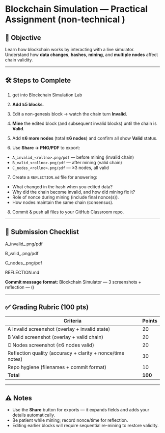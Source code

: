 # Blockchain Simulation —  Practical Assignment (non-technical )

## 📌 Objective
Learn how blockchain works by interacting with a live simulator.  
Understand how **data changes**, **hashes**, **mining**, and **multiple nodes** affect chain validity.

---

## 🛠 Steps to Complete
1. get into Blockchain Simulation Lab

2. **Add ≥5 blocks**.

3. Edit a non-genesis block → watch the chain turn **Invalid**.

4. **Mine** the edited block (and subsequent invalid blocks) until the chain is **Valid**.

5. Add **≥6 more nodes** (total **≥6 nodes**) and confirm all show **Valid** status.

6. Use **Share → PNG/PDF** to export:
- `A_invalid_<rollno>.png/pdf` — before mining (invalid chain)
- `B_valid_<rollno>.png/pdf` — after mining (valid chain)
- `C_nodes_<rollno>.png/pdf` — ≥3 nodes, all valid

7. Create a `REFLECTION.md` file for answering:
- What changed in the hash when you edited data?
- Why did the chain become invalid, and how did mining fix it?
- Role of nonce during mining (include final nonce(s)).
- How nodes maintain the same chain (consensus).

8. Commit & push all files to your GitHub Classroom repo.

---

## 📂 Submission Checklist

A_invalid_<rollno>.png/pdf

B_valid_<rollno>.png/pdf

C_nodes_<rollno>.png/pdf

REFLECTION.md


**Commit message format:**
Blockchain Simulator — 3 screenshots + reflection — <Your Name> (<Roll No>)


---

## ✅ Grading Rubric (100 pts)
| Criteria | Points |
|----------|--------|
| A Invalid screenshot (overlay + invalid state) | 20 |
| B Valid screenshot (overlay + valid chain) | 20 |
| C Nodes screenshot (≥6 nodes valid) | 20 |
| Reflection quality (accuracy + clarity + nonce/time notes) | 30 |
| Repo hygiene (filenames + commit format) | 10 |
| **Total** | **100** |

---

## ⚠️ Notes
- Use the **Share** button for exports — it expands fields and adds your details automatically.
- Be patient while mining; record nonce/time for reflection.
- Editing earlier blocks will require sequential re-mining to restore validity.
